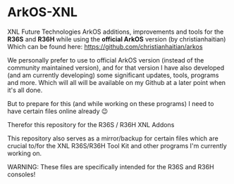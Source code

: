 # ArkOS-XNL
XNL Future Technologies ArkOS additions, improvements and tools for the <strong>R36S</strong> and <strong>R36H</strong> while using the <strong>official ArkOS</strong> version (by christianhaitian)
Which can be found here: https://github.com/christianhaitian/arkos

We personally prefer to use to official ArkOS version (instead of the community maintained version), and for that version I have also developed
(and am currently developing) some significant updates, tools, programs and more. Which will all will be available on my Github at a later point
when it's all done.

But to prepare for this (and while working on these programs) I need to have certain files online already 😉

Therefor this repository for the R36S / R36H XNL Addons

This repository also serves as a mirror/backup for certain files which are crucial to/for the XNL R36S/R36H Tool Kit and other programs I'm currently working on.

WARNING:
These files are specifically intended for the R36S and R36H consoles!
